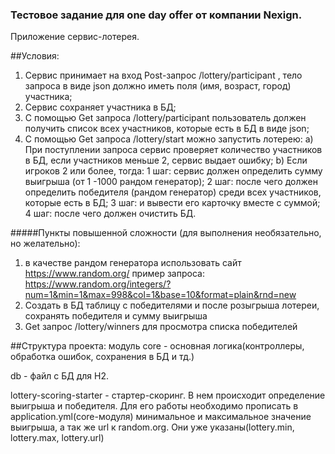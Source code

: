 ### Тестовое задание для one day offer от компании Nexign.
Приложение сервис-лотерея.

##Условия:
1)	Сервис принимает на вход Post-запрос /lottery/participant , тело запроса в виде json должно иметь поля (имя, возраст, город) участника;
2)	Сервис сохраняет участника в БД;
3)	С помощью Get запроса /lottery/participant пользователь должен получить список всех участников, которые есть в БД в виде json;
4)	С помощью Get запроса /lottery/start можно запустить лотерею:
  a) При поступлении запроса сервис проверяет количество участников в БД, если участников меньше 2, сервис выдает ошибку;
  b) Если игроков 2 или более, тогда:
1 шаг: сервис должен определить сумму выигрыша (от 1 -1000 рандом генератор);
2 шаг: после чего должен определить победителя (рандом генератор) среди всех участников, которые есть в БД;
3 шаг: и вывести его карточку вместе с суммой;
4 шаг: после чего должен очистить БД.

#####Пункты повышенной сложности (для выполнения необязательно, но желательно):
1) в качестве рандом генератора использовать сайт https://www.random.org/
пример запроса: https://www.random.org/integers/?num=1&min=1&max=998&col=1&base=10&format=plain&rnd=new
2) Создать в БД таблицу с победителями и после розыгрыша лотереи, сохранять победителя и сумму выигрыша 
3) Get запрос /lottery/winners для просмотра списка победителей

##Структура проекта:
модуль core - основная логика(контроллеры, обработка ошибок, сохранения в БД и тд.)

db - файл с БД для H2.

lottery-scoring-starter - стартер-скоринг. В нем происходит определение выигрыша и победителя. Для его работы необходимо прописать в application.yml(core-модуля) минимальное и максимальное значение выигрыша, а так же url к random.org. Они уже указаны(lottery.min, lottery.max, lottery.url)